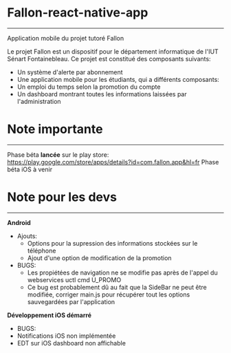# Fallon-react-native-app
-------------------------

Application mobile du projet tutoré Fallon

Le projet Fallon est un dispositif pour le département informatique de l'IUT Sénart Fontainebleau.
Ce projet est constitué des composants suivants:

* Un système d'alerte par abonnement
* Une application mobile pour les étudiants, qui a différents composants:
 * Un emploi du temps selon la promotion du compte
 * Un dashboard montrant toutes les informations laissées par l'administration

 # Note importante
 -----------------

Phase béta __lancée__ sur le play store: https://play.google.com/store/apps/details?id=com.fallon.app&hl=fr
Phase béta iOS à venir

 # Note pour les devs
 --------------------
__Android__
  * Ajouts:
    * Options pour la supression des informations stockées sur le téléphone
    * Ajout d'une option de modification de la promotion
  * BUGS:
    * Les propiétées de navigation ne se modifie pas après de l'appel du webservices uctl cmd U_PROMO
    * Ce bug est probablement dû au fait que la SideBar ne peut être modifiée, corriger main.js pour récupérer tout les options sauvegardées par l'application


__Développement iOS démarré__
 * BUGS:
  * Notifications iOS non implémentée
  * EDT sur iOS dashboard non affichable
